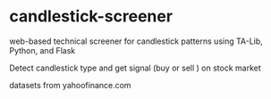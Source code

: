 # candlestick-screener
web-based technical screener for candlestick patterns using TA-Lib, Python, and Flask


Detect candlestick type and get signal (buy or sell ) on stock market

datasets from yahoofinance.com


